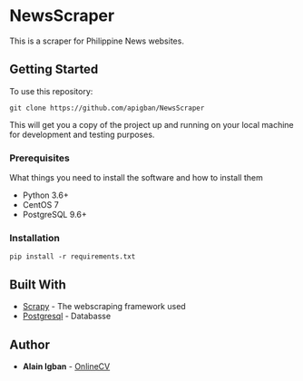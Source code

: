 # NewsScraper
This is a scraper for Philippine News websites.

## Getting Started

To use this repository:

```
git clone https://github.com/apigban/NewsScraper
```
This will get you a copy of the project up and running on your local machine for development and testing purposes.

### Prerequisites

What things you need to install the software and how to install them

- Python 3.6+
- CentOS 7
- PostgreSQL 9.6+

### Installation
```
pip install -r requirements.txt
```
## Built With

* [Scrapy](https://scrapy.org/) - The webscraping framework used
* [Postgresql](https://www.postgresql.org/) - Databasse

## Author

* **Alain Igban** - [OnlineCV](https://resume.apigban.com)

